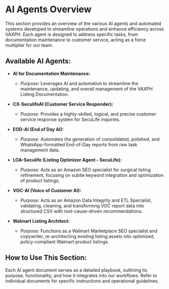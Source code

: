 # AI Agents Overview

This section provides an overview of the various AI agents and automated systems developed to streamline operations and enhance efficiency across VAXPH. Each agent is designed to address specific tasks, from documentation maintenance to customer service, acting as a force multiplier for our team.

## Available AI Agents:

*   **AI for Documentation Maintenance:** <mcfile name="AI_for_Documentation_Maintenance.md" path="playbooks-and-tools/AI-Agents/AI_for_Documentation_Maintenance.md"></mcfile>
    *   *Purpose:* Leverages AI and automation to streamline the maintenance, updating, and overall management of the VAXPH Listing Documentation.

*   **CX-SeculifeAI (Customer Service Responder):** <mcfile name="CX-SeculifeAI.md" path="playbooks-and-tools/AI-Agents/CX-SeculifeAI.md"></mcfile>
    *   *Purpose:* Provides a highly-skilled, logical, and precise customer service response system for SecuLife inquiries.

*   **EOD-AI (End of Day AI):** <mcfile name="EOD-AI.md" path="playbooks-and-tools/AI-Agents/EOD-AI.md"></mcfile>
    *   *Purpose:* Automates the generation of consolidated, polished, and WhatsApp-formatted End-of-Day reports from raw task management data.

*   **LOA-Seculife (Listing Optimizer Agent - SecuLife):** <mcfile name="LOA-Seculife.md" path="playbooks-and-tools/AI-Agents/LOA-Seculife.md"></mcfile>
    *   *Purpose:* Acts as an Amazon SEO specialist for surgical listing refinement, focusing on subtle keyword integration and optimization of product listings.

*   **VOC-AI (Voice of Customer AI):** <mcfile name="VOC-AI.md" path="playbooks-and-tools/AI-Agents/VOC-AI.md"></mcfile>
    *   *Purpose:* Acts as an Amazon Data Integrity and ETL Specialist, validating, cleaning, and transforming VOC report data into structured CSV with root-cause-driven recommendations.

*   **Walmart Listing Architect:** <mcfile name="walmart-listing-architect.md" path="playbooks-and-tools/AI-Agents/walmart-listing-architect.md"></mcfile>
    *   *Purpose:* Functions as a Walmart Marketplace SEO specialist and copywriter, re-architecting existing listing assets into optimized, policy-compliant Walmart product listings.

## How to Use This Section:

Each AI agent document serves as a detailed playbook, outlining its purpose, functionality, and how it integrates into our workflows. Refer to individual documents for specific instructions and operational guidelines.